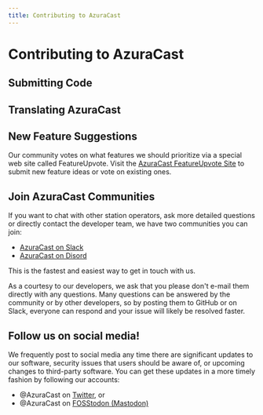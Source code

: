```yaml
---
title: Contributing to AzuraCast
---
```


# Contributing to AzuraCast

## Submitting Code

## Translating AzuraCast

## New Feature Suggestions

Our community votes on what features we should prioritize via a special web site called FeatureUpvote. Visit the [AzuraCast FeatureUpvote Site](https://features.azuracast.com/) to submit new feature ideas or vote on existing ones.

## Join AzuraCast Communities

If you want to chat with other station operators, ask more detailed questions or directly contact the developer team, we have two communities you can join:

 - [AzuraCast on Slack](/slack)
 - [AzuraCast on Disord](/discord)
 
This is the fastest and easiest way to get in touch with us.

As a courtesy to our developers, we ask that you please don't e-mail them directly with any questions. Many questions can be answered by the community or by other developers, so by posting them to GitHub or on Slack, everyone can respond and your issue will likely be resolved faster.

## Follow us on social media!

We frequently post to social media any time there are significant updates to our software, security issues that users should be aware of, or upcoming changes to third-party software. You can get these updates in a more timely fashion by following our accounts:

- @AzuraCast on [Twitter](https://twitter.com/azuracast), or
- @AzuraCast on [FOSStodon (Mastodon)](https://fosstodon.org/@AzuraCast)